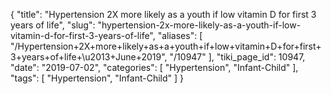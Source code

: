 {
    "title": "Hypertension 2X more likely as a youth if low vitamin D for first 3 years of life",
    "slug": "hypertension-2x-more-likely-as-a-youth-if-low-vitamin-d-for-first-3-years-of-life",
    "aliases": [
        "/Hypertension+2X+more+likely+as+a+youth+if+low+vitamin+D+for+first+3+years+of+life+\u2013+June+2019",
        "/10947"
    ],
    "tiki_page_id": 10947,
    "date": "2019-07-02",
    "categories": [
        "Hypertension",
        "Infant-Child"
    ],
    "tags": [
        "Hypertension",
        "Infant-Child"
    ]
}